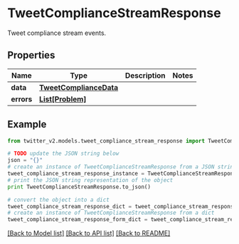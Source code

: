 # TweetComplianceStreamResponse

Tweet compliance stream events.

## Properties
Name | Type | Description | Notes
------------ | ------------- | ------------- | -------------
**data** | [**TweetComplianceData**](TweetComplianceData.md) |  | 
**errors** | [**List[Problem]**](Problem.md) |  | 

## Example

```python
from twitter_v2.models.tweet_compliance_stream_response import TweetComplianceStreamResponse

# TODO update the JSON string below
json = "{}"
# create an instance of TweetComplianceStreamResponse from a JSON string
tweet_compliance_stream_response_instance = TweetComplianceStreamResponse.from_json(json)
# print the JSON string representation of the object
print TweetComplianceStreamResponse.to_json()

# convert the object into a dict
tweet_compliance_stream_response_dict = tweet_compliance_stream_response_instance.to_dict()
# create an instance of TweetComplianceStreamResponse from a dict
tweet_compliance_stream_response_form_dict = tweet_compliance_stream_response.from_dict(tweet_compliance_stream_response_dict)
```
[[Back to Model list]](../README.md#documentation-for-models) [[Back to API list]](../README.md#documentation-for-api-endpoints) [[Back to README]](../README.md)


